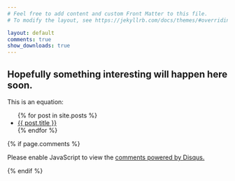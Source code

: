 ```yaml
---
# Feel free to add content and custom Front Matter to this file.
# To modify the layout, see https://jekyllrb.com/docs/themes/#overriding-theme-defaults

layout: default
comments: true
show_downloads: true
---
```

<h2>Hopefully something interesting will happen here soon.</h2>
<p>
This is an equation:
<script type="math/tex">\displaystyle f(x) = \int_0^1 g(x-y) u(y) dy</script>
</p>

<ul>
  {% for post in site.posts %}
    <li>
      <a href="{{ post.url }}">{{ post.title }}</a>
    </li>
  {% endfor %}
</ul>

{% if page.comments %}
<div id="disqus_thread"></div>
<script>

/**
*  RECOMMENDED CONFIGURATION VARIABLES: EDIT AND UNCOMMENT THE SECTION BELOW TO INSERT DYNAMIC VALUES FROM YOUR PLATFORM OR CMS.
*  LEARN WHY DEFINING THESE VARIABLES IS IMPORTANT: https://disqus.com/admin/universalcode/#configuration-variables*/

var disqus_config = function () {
this.page.url = 'https://mathemaphysics.github.io';  // Replace PAGE_URL with your page's canonical URL variable
this.page.identifier = 'codogenydn_home'; // Replace PAGE_IDENTIFIER with your page's unique identifier variable
this.page.title = 'CodogenyDN Home';
};

(function() { // DON'T EDIT BELOW THIS LINE
var d = document, s = d.createElement('script');
s.src = 'https://codogenydn.disqus.com/embed.js';
s.setAttribute('data-timestamp', +new Date());
(d.head || d.body).appendChild(s);
})();
</script>
<noscript>Please enable JavaScript to view the <a href="https://disqus.com/?ref_noscript">comments powered by Disqus.</a></noscript>
                            
<!-- <script id="dsq-count-scr" src="//codogenydn.disqus.com/count.js" async></script> -->
{% endif %}
<!-- Mathjax Support -->
<script type="text/javascript" async
  src="https://cdn.mathjax.org/mathjax/latest/MathJax.js?config=TeX-MML-AM_CHTML">
</script>

